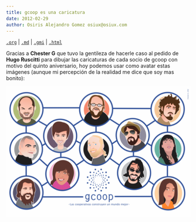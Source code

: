 ```yaml
---
title: gcoop es una caricatura
date: 2012-02-29
author: Osiris Alejandro Gomez osiux@osiux.com
---
```


[`.org`](https://gitlab.com/osiux/osiux.gitlab.io/-/raw/master/2012-02-29-gcoop-cartoon.org) |
[`.md`](https://gitlab.com/osiux/osiux.gitlab.io/-/raw/master/2012-02-29-gcoop-cartoon.md) |
[`.gmi`](gemini://gmi.osiux.com/2012-02-29-gcoop-cartoon.gmi) |
[`.html`](https://osiux.gitlab.io/2012-02-29-gcoop-cartoon.html)

Gracias a **Chester G** que tuvo la gentileza de hacerle caso al pedido
de **Hugo Ruscitti** para dibujar las caricaturas de cada socio de gcoop
con motivo del quinto aniversario, hoy podemos usar como avatar estas
imágenes (aunque mi percepción de la realidad me dice que soy mas
bonito):

![](img/gcoop-cartoon.gif)
